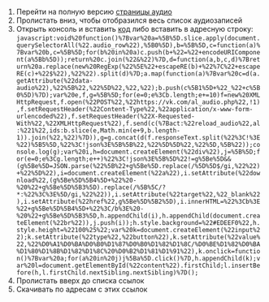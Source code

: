 1. Перейти на полную версию [страницы аудио](https://vk.com/audios "Открыть")
2. Пролистать вниз, чтобы отобразился весь список аудиозаписей
3. Открыть консоль и вставить [код](https://raw.githubusercontent.com/Vftdan/vftdan.github.io/master/proj/vkdownmusic/script.js "Открыть страницу с кодом") либо вставить в адресную строку:
`javascript:void%20function()%7Bvar%20a=%5B%5D.slice.apply(document.querySelectorAll(%22.audio_row%22),%5B0%5D),b=%5B%5D,c=function(a)%7Bvar%20b,c=%5B%5D;for(b%20in%20a)c.push(b+%22=%22+encodeURIComponent(a%5Bb%5D));return%20c.join(%22&%22)%7D,d=function(a,b,c,d)%7Breturn%20a.replace(new%20RegExp(%22%5E%22+escapeRE(b)+%22%7C%22+escapeRE(c)+%22$%22),%22%22).split(d)%7D;a.map(function(a)%7Bvar%20c=d(a.getAttribute(%22data-audio%22),%22%5B%22,%22%5D%22,%22,%22);b.push(c%5B1%5D+%22_%22+c%5B0%5D)%7D);var%20e,f,g=%5B%5D;for(e=0;e%3Cb.length;e+=10)f=new%20XMLHttpRequest,f.open(%22POST%22,%22https://vk.com/al_audio.php%22,!1),f.setRequestHeader(%22Content-Type%22,%22application/x-www-form-urlencoded%22),f.setRequestHeader(%22X-Requested-With%22,%22XMLHttpRequest%22),f.send(c(%7Bact:%22reload_audio%22,al:%221%22,ids:b.slice(e,Math.min(e+9,b.length-1)).join(%22,%22)%7D)),g=g.concat(d(f.responseText.split(%22%3C!%3E%22)%5B5%5D,%22%3C!json%3E%5B%5B%22,%22%5D%5D%22,%22%5D,%5B%22));console.log(g);var%20i,h=document.createElement(%22div%22),j=%5B%5D;for(e=0;e%3Cg.length;e++)%22%3C!json%3E%5B%5D%22!=g%5Be%5D&&(g%5Be%5D=JSON.parse(%22%5B%22+g%5Be%5D.replace(/%5D%5D$/gi,%22%22)+%22%5D%22),i=document.createElement(%22a%22),i.setAttribute(%22download%22,(g%5Be%5D%5B4%5D+%22%20-%20%22+g%5Be%5D%5B3%5D).replace(/%5B%5C/?*:%22%3C%3E%5D/gi,%22%22)),i.setAttribute(%22target%22,%22_blank%22),i.setAttribute(%22href%22,g%5Be%5D%5B2%5D),i.innerHTML=%22%3Cb%3E%22+g%5Be%5D%5B4%5D+%22%3C/b%3E%20-%20%22+g%5Be%5D%5B3%5D,h.appendChild(i),h.appendChild(document.createElement(%22br%22)),j.push(i));h.style.background=%22#EDEEF0%22,h.style.height=%22100%25%22;var%20k=document.createElement(%22input%22);k.setAttribute(%22type%22,%22button%22),k.setAttribute(%22value%22,%22%D0%A1%D0%BA%D0%B0%D1%87%D0%B0%D1%82%D1%8C/%D0%BE%D1%82%D0%BA%D1%80%D1%8B%D1%82%D1%8C%20%D0%B2%D1%81%D1%91%22),k.onclick=function()%7Bvar%20a;for(a%20in%20j)j%5Ba%5D.click()%7D,h.appendChild(k);var%20l=document.getElementById(%22content%22).firstChild;l.insertBefore(h,l.firstChild.nextSibling.nextSibling)%7D();`
4. Пролистать вверх до списка ссылок
5. Скачивать по адресам с этих ссылок
